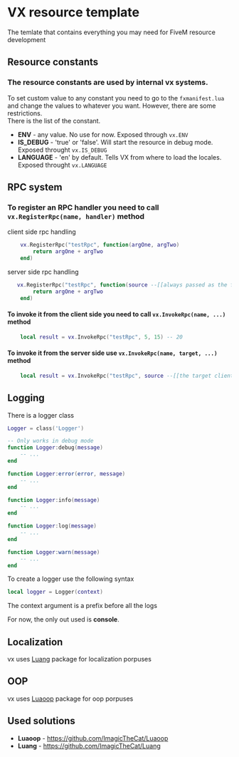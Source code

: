 # VX resource template

The temlate that contains everything you may need for FiveM resource development

## Resource constants

### The resource constants are used by internal vx systems.

To set custom value to any constant you need to go to the `fxmanifest.lua` and change the values to whatever you want. However, there are some restrictions.  
There is the list of the constant.

- **ENV** - any value. No use for now. Exposed through `vx.ENV`
- **IS_DEBUG** - 'true' or 'false'. Will start the resource in debug mode. Exposed throught `vx.IS_DEBUG`
- **LANGUAGE** - 'en' by default. Tells VX from where to load the locales. Exposed throught `vx.LANGUAGE`



## RPC system

### To register an RPC handler you need to call `vx.RegisterRpc(name, handler)` method

client side rpc handling

```lua
    vx.RegisterRpc("testRpc", function(argOne, argTwo)
        return argOne + argTwo
    end)
```

server side rpc handling

```lua
   vx.RegisterRpc("testRpc", function(source --[[always passed as the first argument]], argOne, argTwo)
        return argOne + argTwo
    end)
```

#### To invoke it from the client side you need to call `vx.InvokeRpc(name, ...)` method

```lua
    local result = vx.InvokeRpc("testRpc", 5, 15) -- 20
```

#### To invoke it from the server side use `vx.InvokeRpc(name, target, ...)` method

```lua
    local result = vx.InvokeRpc("testRpc", source --[[the target client that has to execute the rpc handler]], 5, 15) -- 20
```

## Logging

There is a logger class

```lua
Logger = class('Logger')

-- Only works in debug mode
function Logger:debug(message)
    -- ...
end

function Logger:error(error, message)
    -- ...
end

function Logger:info(message)
    -- ...
end

function Logger:log(message)
    -- ...
end

function Logger:warn(message)
    -- ...
end
```

To create a logger use the following syntax
```lua
local logger = Logger(context)
```
The context argument is a prefix before all the logs

For now, the only out used is **console**.
## Localization
vx uses [Luang](https://github.com/ImagicTheCat/Luang) package for localization porpuses
## OOP
vx uses [Luaoop](https://github.com/ImagicTheCat/Luaoop) package for oop porpuses
## Used solutions

- **Luaoop** - https://github.com/ImagicTheCat/Luaoop
- **Luang** - https://github.com/ImagicTheCat/Luang
